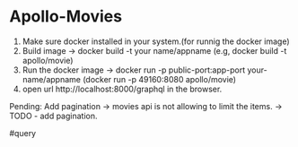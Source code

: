 # Apollo-Movies
1. Make sure docker installed in your system.(for runnig the docker image)
2. Build image -> docker build -t your name/appname (e.g, docker build -t apollo/movie)
3. Run the docker image -> docker run -p public-port:app-port your-name/appname
    (docker run -p 49160:8080 apollo/movie)
4. open url http://localhost:8000/graphql in the browser.


Pending:
Add pagination
-> movies api is not allowing to limit the items.
-> TODO - add pagination.

#query

  <!-- 
  {
      movieDetail(id: 768141){
       title
       vote_count
     overview
     viewCount
     } 
  movies(keyword: "Avengers Endgame" page: 1){
  movie{
    title
  }
    searchCount
  }
    }-->